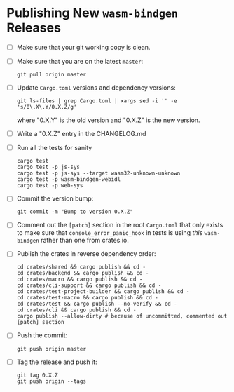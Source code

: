 # Publishing New `wasm-bindgen` Releases

* [ ] Make sure that your git working copy is clean.

* [ ] Make sure that you are on the latest `master`:

  ```
  git pull origin master
  ```

* [ ] Update `Cargo.toml` versions and dependency versions:

  ```
  git ls-files | grep Cargo.toml | xargs sed -i '' -e 's/0\.X\.Y/0.X.Z/g'
  ```

  where "0.X.Y" is the old version and "0.X.Z" is the new version.

* [ ] Write a "0.X.Z" entry in the CHANGELOG.md

* [ ] Run all the tests for sanity

  ```
  cargo test
  cargo test -p js-sys
  cargo test -p js-sys --target wasm32-unknown-unknown
  cargo test -p wasm-bindgen-webidl
  cargo test -p web-sys
  ```

* [ ] Commit the version bump:

  ```
  git commit -m "Bump to version 0.X.Z"
  ```

* [ ] Comment out the `[patch]` section in the root `Cargo.toml` that only
      exists to make sure that `console_error_panic_hook` in tests is using
      *this* `wasm-bindgen` rather than one from crates.io.

* [ ] Publish the crates in reverse dependency order:

  ```
  cd crates/shared && cargo publish && cd -
  cd crates/backend && cargo publish && cd -
  cd crates/macro && cargo publish && cd -
  cd crates/cli-support && cargo publish && cd -
  cd crates/test-project-builder && cargo publish && cd -
  cd crates/test-macro && cargo publish && cd -
  cd crates/test && cargo publish --no-verify && cd -
  cd crates/cli && cargo publish && cd -
  cargo publish --allow-dirty # because of uncommitted, commented out [patch] section
  ```

* [ ] Push the commit:

  ```
  git push origin master
  ```

* [ ] Tag the release and push it:

  ```
  git tag 0.X.Z
  git push origin --tags
  ```
